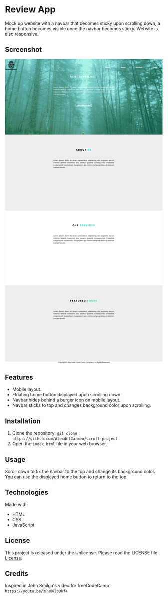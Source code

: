 # Review App

Mock up website with a navbar that becomes sticky upon scrolling down, a home button becomes visible once the navbar becomes sticky.  Website is also responsive.

## Screenshot

![Screenshot](./assets/img/screenshot.png)

## Features

- Mobile layout.
- Floating home button displayed upon scrolling down.
- Navbar hides behind a burger icon on mobile layout.
- Navbar sticks to top and changes background color upon scrolling.

## Installation

1. Clone the repository: `git clone https://github.com/AlexdelCarmen/scroll-project`
2. Open the `index.html` file in your web browser.

## Usage

Scroll down to fix the navbar to the top and change its background color.  You can use the displayed home button to return to the top.

## Technologies

Made with:

- HTML
- CSS
- JavaScript

## License

This project is released under the Unlicense. Please read the LICENSE file [License](./LICENSE).

## Credits

Inspired in John Smilga's video for freeCodeCamp `https://youtu.be/3PHXvlpOkf4`

